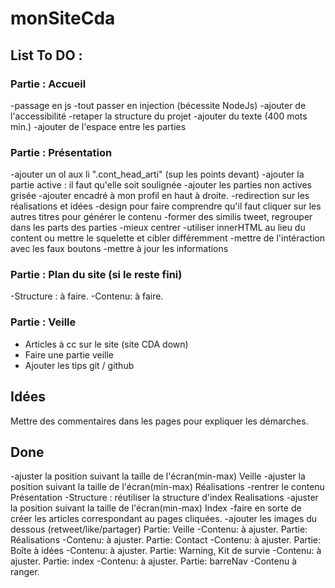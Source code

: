 # monSiteCda

## List To DO :

### Partie : Accueil

-passage en js
-tout passer en injection (bécessite NodeJs)
-ajouter de l'accessibilité
-retaper la structure du projet
-ajouter du texte (400 mots min.)
-ajouter de l'espace entre les parties

### Partie : Présentation

-ajouter un ol aux li ".cont_head_arti" (sup les points devant)
-ajouter la partie active : il faut qu'elle soit soulignée
-ajouter les parties non actives grisée
-ajouter encadré à mon profil en haut à droite.
-redirection sur les réalisations et idées
-design pour faire comprendre qu'il faut cliquer sur les autres titres pour générer le contenu
-former des similis tweet, regrouper dans les parts des parties
-mieux centrer
-utiliser innerHTML au lieu du content ou mettre le squelette et cibler différemment
-mettre de l'intéraction avec les faux boutons
-mettre à jour les informations

### Partie : Plan du site (si le reste fini)

-Structure : à faire.
-Contenu: à faire.

### Partie : Veille

- Articles à cc sur le site (site CDA down)
- Faire une partie veille
- Ajouter les tips git / github

## Idées

Mettre des commentaires dans les pages pour expliquer les démarches.

## Done

-ajuster la position suivant la taille de l'écran(min-max) Veille
-ajuster la position suivant la taille de l'écran(min-max) Réalisations
-rentrer le contenu Présentation
-Structure : réutiliser la structure d'index Realisations
-ajuster la position suivant la taille de l'écran(min-max) Index
-faire en sorte de créer les articles correspondant au pages cliquées.
-ajouter les images du dessous (retweet/like/partager)
Partie: Veille
-Contenu: à ajuster.
Partie: Réalisations
-Contenu: à ajuster.
Partie: Contact
-Contenu: à ajuster.
Partie: Boîte à idées
-Contenu: à ajuster.
Partie: Warning, Kit de survie
-Contenu: à ajuster.
Partie: index
-Contenu: à ajuster.
Partie: barreNav
-Contenu à ranger.
